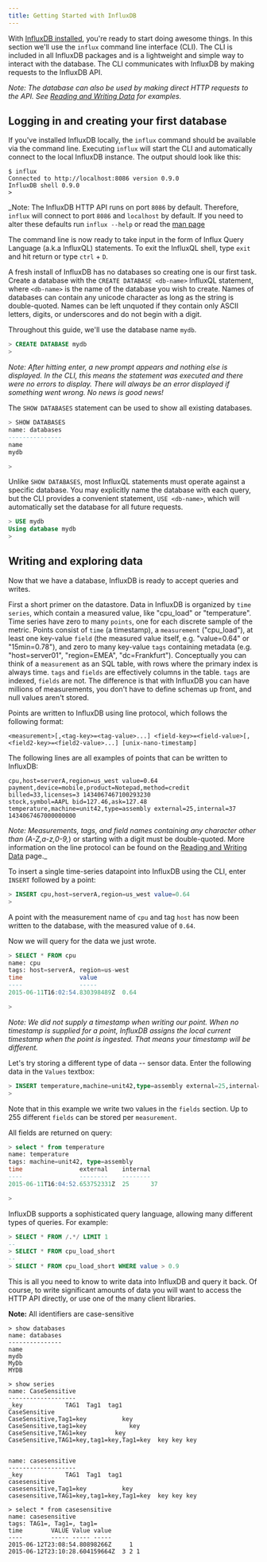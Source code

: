 ```yaml
---
title: Getting Started with InfluxDB
---
```


With [InfluxDB installed](installation.html), you're ready to start doing awesome things. In this section we'll use the `influx` command line interface (CLI). The CLI is included in all InfluxDB packages and is a lightweight and simple way to interact with the database. The CLI communicates with InfluxDB by making requests to the InfluxDB API. 

_Note: The database can also be used by making direct HTTP requests to the API. See [Reading and Writing Data](../concepts/reading_and_writing_data.html) for examples._

## Logging in and creating your first database
If you've installed InfluxDB locally, the `influx` command should be available via the command line. Executing `influx` will start the CLI and automatically connect to the local InfluxDB instance. The output should look like this:

```
$ influx
Connected to http://localhost:8086 version 0.9.0
InfluxDB shell 0.9.0
> 
```

_Note: The InfluxDB HTTP API runs on port `8086` by default. Therefore, `influx` will connect to port `8086` and `localhost` by default. If you need to alter these defaults run `influx --help` or read the [man page](../clients/shell.html)

The command line is now ready to take input in the form of Influx Query Language (a.k.a InfluxQL) statements. To exit the InfluxQL shell, type `exit` and hit return or type `ctrl` + `D`.

A fresh install of InfluxDB has no databases so creating one is our first task. Create a database with the `CREATE DATABASE <db-name>` InfluxQL statement, where `<db-name>` is the name of the database you wish to create. Names of databases can contain any unicode character as long as the string is double-quoted. Names can be left unquoted if they contain only ASCII letters, digits, or underscores and do not begin with a digit.

Throughout this guide, we'll use the database name `mydb`.

```sql
> CREATE DATABASE mydb
> 
```

_Note: After hitting enter, a new prompt appears and nothing else is displayed. In the CLI, this means the statement was executed and there were no errors to display. There will always be an error displayed if something went wrong. No news is good news!_

The `SHOW DATABASES` statement can be used to show all existing databases.

```sql
> SHOW DATABASES
name: databases
---------------
name
mydb

> 
```


Unlike `SHOW DATABASES`, most InfluxQL statements must operate against a specific database. You may explicitly name the database with each query, but the CLI provides a convenient statement, `USE <db-name>`, which will automatically set the database for all future requests.

```sql
> USE mydb
Using database mydb
> 
```

## Writing and exploring data

Now that we have a database, InfluxDB is ready to accept queries and writes.

First a short primer on the datastore. Data in InfluxDB is organized by `time series`, which contain a measured value, like "cpu_load" or "temperature". Time series have zero to many `points`, one for each discrete sample of the metric. Points consist of `time` (a timestamp), a `measurement` ("cpu_load"), at least one key-value `field` (the measured value itself, e.g. "value=0.64" or "15min=0.78"), and zero to many key-value `tags` containing metadata (e.g. "host=server01", "region=EMEA", "dc=Frankfurt"). Conceptually you can think of a `measurement` as an SQL table, with rows where the primary index is always time. `tags` and `fields` are effectively columns in the table. `tags` are indexed, `fields` are not. The difference is that with InfluxDB you can have millions of measurements, you don't have to define schemas up front, and null values aren't stored.

Points are written to InfluxDB using line protocol, which follows the following format:

```
<measurement>[,<tag-key>=<tag-value>...] <field-key>=<field-value>[,<field2-key>=<field2-value>...] [unix-nano-timestamp]
```

The following lines are all examples of points that can be written to InfluxDB:

```
cpu,host=serverA,region=us_west value=0.64
payment,device=mobile,product=Notepad,method=credit billed=33,licenses=3 1434067467100293230
stock,symbol=AAPL bid=127.46,ask=127.48 
temperature,machine=unit42,type=assembly external=25,internal=37 1434067467000000000
```

_Note: Measurements, tags, and field names containing any character other than (A-Z,a-z,0-9,_) or starting with a digit must be double-quoted. More information on the line protocol can be found on the [Reading and Writing Data](../concepts/reading_and_writing_data.html) page._

To insert a single time-series datapoint into InfluxDB using the CLI, enter `INSERT` followed by a point:

```sql
> INSERT cpu,host=serverA,region=us_west value=0.64
>
```

A point with the measurement name of `cpu` and tag `host` has now been written to the database, with the measured value of `0.64`.

Now we will query for the data we just wrote.

```sql
> SELECT * FROM cpu
name: cpu
tags: host=serverA, region=us-west
time                value
----                -----
2015-06-11T16:02:54.830398489Z  0.64

> 
```

_Note: We did not supply a timestamp when writing our point. When no timestamp is supplied for a point, InfluxDB assigns the local current timestamp when the point is ingested. That means your timestamp will be different._

Let's try storing a different type of data -- sensor data. Enter the following data in the `Values` textbox:

```sql
> INSERT temperature,machine=unit42,type=assembly external=25,internal=37
>
```

Note that in this example we write two values in the `fields` section. Up to 255 different `fields` can be stored per `measurement`. 

All fields are returned on query:

```sql
> select * from temperature
name: temperature
tags: machine=unit42, type=assembly
time                external    internal
----                --------    --------
2015-06-11T16:04:52.653752331Z  25      37

>
```

InfluxDB supports a sophisticated query language, allowing many different types of queries. For example:

```sql
> SELECT * FROM /.*/ LIMIT 1
--
> SELECT * FROM cpu_load_short
--
> SELECT * FROM cpu_load_short WHERE value > 0.9
```

This is all you need to know to write data into InfluxDB and query it back. Of course, to write significant amounts of data you will want to access the HTTP API directly, or use one of the many client libraries.

**Note:** All identifiers are case-sensitive
```
> show databases
name: databases
---------------
name
mydb
MyDb
MYDB
```

```
> show series
name: CaseSensitive
-------------------
_key            TAG1  Tag1  tag1
CaseSensitive             
CaseSensitive,Tag1=key          key 
CaseSensitive,tag1=key            key
CaseSensitive,TAG1=key        key   
CaseSensitive,TAG1=key,tag1=key,Tag1=key  key key key


name: casesensitive
-------------------
_key            TAG1  Tag1  tag1
casesensitive             
casesensitive,Tag1=key          key 
casesensitive,TAG1=key,tag1=key,Tag1=key  key key key
```

```
> select * from casesensitive
name: casesensitive
tags: TAG1=, Tag1=, tag1=
time        VALUE Value value
----        ----- ----- -----
2015-06-12T23:08:54.80898266Z     1
2015-06-12T23:10:28.604159664Z  3 2 1
```
